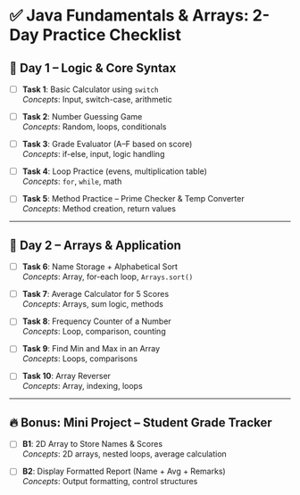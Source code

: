 # ✅ Java Fundamentals & Arrays: 2-Day Practice Checklist

## 📅 Day 1 – Logic & Core Syntax

- [ ] **Task 1**: Basic Calculator using `switch`  
  _Concepts_: Input, switch-case, arithmetic

- [ ] **Task 2**: Number Guessing Game  
  _Concepts_: Random, loops, conditionals

- [ ] **Task 3**: Grade Evaluator (A–F based on score)  
  _Concepts_: if-else, input, logic handling

- [ ] **Task 4**: Loop Practice (evens, multiplication table)  
  _Concepts_: `for`, `while`, math

- [ ] **Task 5**: Method Practice – Prime Checker & Temp Converter  
  _Concepts_: Method creation, return values

---

## 📅 Day 2 – Arrays & Application

- [ ] **Task 6**: Name Storage + Alphabetical Sort  
  _Concepts_: Array, for-each loop, `Arrays.sort()`

- [ ] **Task 7**: Average Calculator for 5 Scores  
  _Concepts_: Arrays, sum logic, methods

- [ ] **Task 8**: Frequency Counter of a Number  
  _Concepts_: Loop, comparison, counting

- [ ] **Task 9**: Find Min and Max in an Array  
  _Concepts_: Loops, comparisons

- [ ] **Task 10**: Array Reverser  
  _Concepts_: Array, indexing, loops

---

## 🔥 Bonus: Mini Project – Student Grade Tracker

- [ ] **B1**: 2D Array to Store Names & Scores  
  _Concepts_: 2D arrays, nested loops, average calculation

- [ ] **B2**: Display Formatted Report (Name + Avg + Remarks)  
  _Concepts_: Output formatting, control structures
